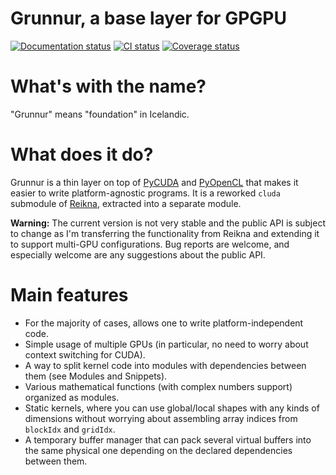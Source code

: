 # Grunnur, a base layer for GPGPU

[![Documentation status][docs-image]][docs-link] [![CI status][ci-image]][ci-link] [![Coverage status][cov-image]][cov-link]

[docs-image]: https://readthedocs.org/projects/grunnur/badge/?version=latest
[docs-link]: http://grunnur.readthedocs.org/en/latest/?badge=latest
[ci-image]: https://travis-ci.org/fjarri/grunnur.svg?branch=master
[ci-link]: https://travis-ci.org/fjarri/grunnur
[cov-image]: https://coveralls.io/repos/github/fjarri/grunnur/badge.svg?branch=master
[cov-link]: https://coveralls.io/github/fjarri/grunnur?branch=master


# What's with the name?

"Grunnur" means "foundation" in Icelandic.


# What does it do?

Grunnur is a thin layer on top of [PyCUDA](http://documen.tician.de/pycuda) and [PyOpenCL](http://documen.tician.de/pyopencl) that makes it easier to write platform-agnostic programs.
It is a reworked `cluda` submodule of [Reikna](http://reikna.publicfields.net), extracted into a separate module.

**Warning:** The current version is not very stable and the public API is subject to change as I'm transferring the functionality from Reikna and extending it to support multi-GPU configurations. Bug reports are welcome, and especially welcome are any suggestions about the public API.


# Main features

* For the majority of cases, allows one to write platform-independent code.
* Simple usage of multiple GPUs (in particular, no need to worry about context switching for CUDA).
* A way to split kernel code into modules with dependencies between them (see Modules and Snippets).
* Various mathematical functions (with complex numbers support) organized as modules.
* Static kernels, where you can use global/local shapes with any kinds of dimensions without worrying about assembling array indices from `blockIdx` and `gridIdx`.
* A temporary buffer manager that can pack several virtual buffers into the same physical one depending on the declared dependencies between them.
